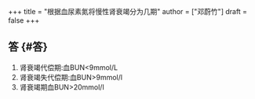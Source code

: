 +++
title = "根据血尿素氮将慢性肾衰竭分为几期"
author = ["邓蔚竹"]
draft = false
+++

## 答 {#答}

1.  肾衰竭代偿期:血BUN<9mmol/L
2.  肾衰竭失代偿期:血BUN>9mmol/l
3.  肾衰竭期血BUN>20mmol/l